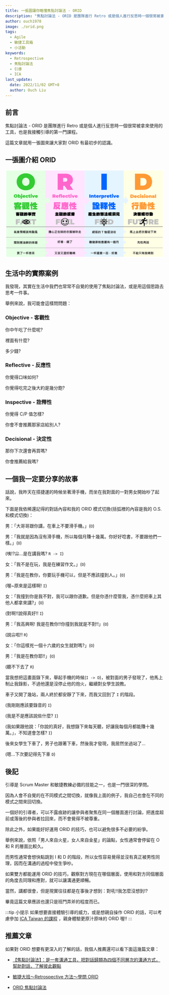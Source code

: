 ```yaml
---
title: 一張圖讓你略懂焦點討論法 - ORID
description: "焦點討論法 - ORID 是團隊進行 Retro 或是個人進行反思時一個很常被拿來使用的工具，也是我接觸引導的第一門課程。這篇文章就用一張圖來讓大家對 ORID 有最初步的認識。"
author: ouch1978
image: ./orid.png
tags:
  - Agile
  - 敏捷工具箱
  - 小活動
keywords:
  - Retrospective
  - 焦點討論法
  - 引導
  - ICA
last_update:
  date: 2022/11/02 GMT+8
  author: Ouch Liu
---
```


## 前言

焦點討論法 - ORID 是團隊進行 Retro 或是個人進行反思時一個很常被拿來使用的工具，也是我接觸引導的第一門課程。

這篇文章就用一張圖來讓大家對 ORID 有最初步的認識。

## 一張圖介紹 ORID

![一張圖讓你略懂 ORID](./ORID.png "一張圖讓你略懂 ORID")

## 生活中的實際案例

我發現，其實在生活中我們也常常不自覺的使用了焦點討論法，或是用這個思路去思考一件事。

舉例來說，我可能會這樣問問題：

### Objective - 客觀性

你中午吃了什麼呢?

裡面有什麼?

多少錢?

### Reflective - 反應性

你覺得口味如何?

你覺得吃完之後大約是幾分飽?

### Inspective - 詮釋性

你覺得 C/P 值怎樣?

你會不會推薦那家店給別人?

### Decisional - 決定性

那你下次還會再買嗎?

你會推薦給我嗎?

## 一個我一定要分享的故事

話說，我昨天在搭捷運的時候坐著滑手機，而坐在我對面的一對男女開始吵了起來。

下面是我依稀還記得的對話內容和我的 ORID 模式切換(括弧裡的內容是我的 O.S. 和模式切換)：

男：「大哥哥跟你講，在車上不要滑手機。」(`O`)

男：「我就是因為沒有滑手機，所以每個月賺十幾萬。你好好唸書，不要跟他們一樣。」(`O`)

(咦!?尛...是在講我嗎? `R -> I`)

女：「我不是在玩，我是在練習作文。」(`O`)

男：「我是在教你，你要玩手機可以，但是不應該撞到人。」(`O`)

(喔~原來是這樣啊! `I`)

女：「我撞到你是我不對，我可以跟你道歉。但是你憑什麼管我，憑什麼把車上其他人都拿來講?」(`O`)

(對啊!!說得真好!! `I`)

男：「我高興啊! 我是在教你!!你撞到我就是不對!!」(`O`)

(說尛啦!! `R`)

女：「你這樣兇一個十六歲的女生就對嗎?」(`O`)

男：「我是在教你耶!!」(`O`)

(聽不下去了 `R`)

當我想把這畫面錄下來，舉起手機的時候(`I -> D`)，被對面的男子發現了，他馬上制止我錄影，不過他還是沒停止他的炮火，繼續對女學生說教。

車子又開了幾站，兩人終於都安靜了下來，而我又回到了 `I` 的階段。

(我剛剛應該要錄音的 `I`)

(我是不是應該說些什麼? `I`)

(我如果跟他說：「你說的真好，我想錄下來每天聽，好讓我每個月都能賺十幾萬。」，不知道會怎樣? `I`)

後來女學生下車了，男子也跟著下車，然後我才發現，我居然坐過站了...

(嗯...下次要記得先下車 `D`)

## 後記

引導是 Scrum Master 和敏捷教練必備的技能之一，也是一門很深的學問。

因為人會不自覺的在不同模式之間切換，就像我上面的例子，我自己也會在不同的模式之間來回切換。

一個好的引導者，可以不露痕跡的讓參與者聚焦在同一個層面進行討論，把進度超前或落後的參與者拉回來，而不會覺得不被尊重。

除此之外，如果能好好運用 ORID 的技巧，也可以避免很多不必要的紛爭。

舉例來說，依照「男人來自火星，女人來自金星」的論點，女性通常會停留在 O 和 R 的層面比較久。

而男性通常會想快點跳到 I 和 D 的階段，所以女性容易覺得並沒有真正被男性同理，因而在溝通的過程中發生爭吵。

如果雙方都能運用 ORID 的技巧，觀察對方現在在哪個層面，使用和對方同個層面的角度去同理和應對，就可以讓溝通更順暢。

當然，講都很會，但是現實往往都是在事後才想到：對吼!!我怎麼沒想到!?

畢竟這篇文章應該也還只是班門弄斧的程度而已。

:::tip 小提示
如果想要直接體驗引導的威力，或是想親自操作 ORID 的話，可以考慮參加 [ICA Taiwan 的課程](https://sites.google.com/site/icataiw/courses-and-activities "ICA Taiwan 的課程") ，親身體驗更原汁原味的 ORID 喔!!
:::

## 推薦文章

如果對 ORID 想要有更深入的了解的話，我個人推薦還可以看下面這幾篇文章：

* [【焦點討論法】：是一套溝通工具，把對話歸類為四個不同層次的溝通方式，幫助對話，了解彼此觀點](https://titansoft.com/en/agile_skills/ORID "【焦點討論法】：是一套溝通工具，把對話歸類為四個不同層次的溝通方式，幫助對話，了解彼此觀點")

* [敏捷大班～Retrospective 方法～學問 ORID](https://ithelp.ithome.com.tw/articles/10220399 "敏捷大班～Retrospective 方法～學問 ORID")

* [ORID 焦點討論法](https://changyuhao625.github.io/softskill/2019/07/18/orid-facilitator/ "ORID 焦點討論法")


